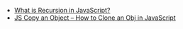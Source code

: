 * [What is Recursion in JavaScript?](https://www.freecodecamp.org/news/recursion-in-javascript/)
* [JS Copy an Object – How to Clone an Obj in JavaScript](https://www.freecodecamp.org/news/clone-an-object-in-javascript/)
